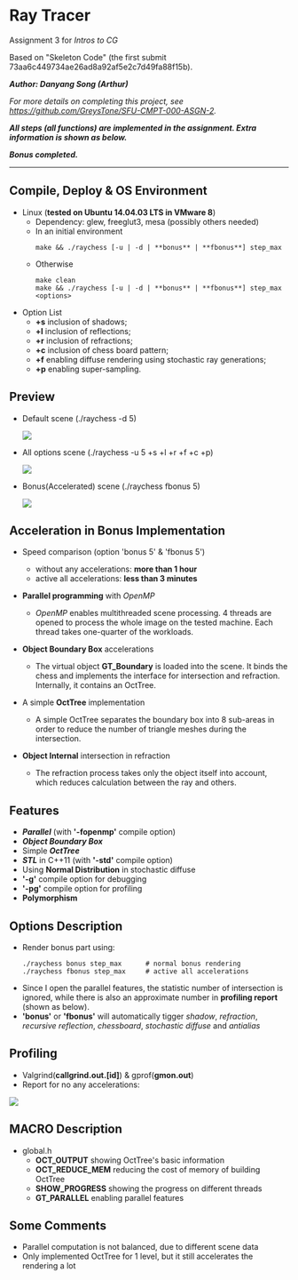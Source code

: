# Ray Tracer

Assignment 3 for *Intros to CG*

Based on "Skeleton Code" (the first submit 73aa6c449734ae26ad8a92af5e2c7d49fa88f15b).

***Author: Danyang Song (Arthur)***

*For more details on completing this project, see https://github.com/GreysTone/SFU-CMPT-000-ASGN-2.*

***All steps (all functions) are implemented in the assignment. Extra information is shown as below.***

***Bonus completed.***

******

## Compile, Deploy & OS Environment
* Linux (**tested on Ubuntu 14.04.03 LTS in VMware 8**)
    * Dependency: glew, freeglut3, mesa (possibly others needed)
    * In an initial environment
        ~~~
        make && ./raychess [-u | -d | **bonus** | **fbonus**] step_max
        ~~~
    * Otherwise
        ~~~
        make clean
        make && ./raychess [-u | -d | **bonus** | **fbonus**] step_max <options>
        ~~~
* Option List
   * **+s** inclusion of shadows;
   * **+l** inclusion of reflections;
   * **+r** inclusion of refractions;
   * **+c** inclusion of chess board pattern;
   * **+f** enabling diffuse rendering using stochastic ray generations;
   * **+p** enabling super-sampling.
 
## Preview
* Default scene (./raychess -d 5)

  <img src="default.bmp" />

* All options scene (./raychess -u 5 +s +l +r +f +c +p)

  <img src="mine.bmp" />

* Bonus(Accelerated) scene (./raychess fbonus 5)

  <img src="chess_scene.bmp" />

## Acceleration in Bonus Implementation
* Speed comparison (option 'bonus 5' & 'fbonus 5')
  * without any accelerations: **more than 1 hour**
  * active all accelerations: **less than 3 minutes**


* **Parallel programming** with *OpenMP*
  * *OpenMP* enables multithreaded scene processing. 4 threads are opened to process the whole image on the tested machine. Each thread takes one-quarter of the workloads.
* **Object Boundary Box** accelerations
  * The virtual object **GT_Boundary** is loaded into the scene. It binds the chess and implements the interface for intersection and refraction. Internally, it contains an OctTree.
* A simple **OctTree** implementation
  * A simple OctTree separates the boundary box into 8 sub-areas in order to reduce the number of triangle meshes during the intersection.
* **Object Internal** intersection in refraction
  * The refraction process takes only the object itself into account, which reduces calculation between the ray and others.

## Features
* ***Parallel*** (with **'-fopenmp'** compile option)
* ***Object Boundary Box***
* Simple ***OctTree***
* ***STL*** in C++11 (with **'-std'** compile option)
* Using **Normal Distribution** in stochastic diffuse
* **'-g'** compile option for debugging
* **'-pg'** compile option for profiling
* **Polymorphism**

## Options Description
* Render bonus part using:
   ~~~
   ./raychess bonus step_max      # normal bonus rendering
   ./raychess fbonus step_max     # active all accelerations
   ~~~
* Since I open the parallel features, the statistic number of intersection is ignored, while there is also an approximate number in **profiling report** (shown as below).
* **'bonus'** or **'fbonus'** will automatically tigger *shadow*, *refraction*, *recursive reflection*, *chessboard*, *stochastic diffuse* and *antialias*

## Profiling
* Valgrind(**callgrind.out.[id]**) & gprof(**gmon.out**)
* Report for no any accelerations:

<img src="report.png" />

## MACRO Description
* global.h
  * **OCT_OUTPUT** showing OctTree's basic information
  * **OCT_REDUCE_MEM** reducing the cost of memory of building OctTree
  * **SHOW_PROGRESS** showing the progress on different threads
  * **GT_PARALLEL** enabling parallel features


## Some Comments
* Parallel computation is not balanced, due to different scene data
* Only implemented OctTree for 1 level, but it still accelerates the rendering a lot
